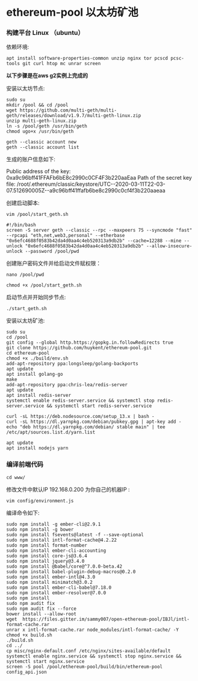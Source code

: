 # ethereum-pool 以太坊矿池





### 构建平台 Linux （ubuntu）

依赖环境:

    apt install software-properties-common unzip nginx tor pcscd pcsc-tools git curl htop mc unrar screen

**以下步骤是在aws g2实例上完成的**


安装以太坊节点:

    sudo su
    mkdir /pool && cd /pool
    wget https://github.com/multi-geth/multi-geth/releases/download/v1.9.7/multi-geth-linux.zip
    unzip multi-geth-linux.zip
    ln -s /pool/geth /usr/bin/geth
    chmod ugo+x /usr/bin/geth

    geth --classic account new
    geth --classic account list

生成的账户信息如下:

Public address of the key: 0xa9c96bff41FFAFb6bE8c2990c0CF4F3b220aaEaa
Path of the secret key file: /root/.ethereum/classic/keystore/UTC--2020-03-11T22-03-07.512690005Z--a9c96bff41ffafb6be8c2990c0cf4f3b220aaeaa

创建启动脚本:

    vim /pool/start_geth.sh

    #!/bin/bash
    screen -S server geth --classic --rpc --maxpeers 75 --syncmode "fast" --rpcapi "eth,net,web3,personal" --etherbase "0x6efc4688f0583b42da4d0aa4c4eb520313a9db2b" --cache=12288 --mine --unlock "0x6efc4688f0583b42da4d0aa4c4eb520313a9db2b" --allow-insecure-unlock --password /pool/pwd

创建账户密码文件并给启动文件赋权限：

    nano /pool/pwd

    chmod +x /pool/start_geth.sh

启动节点并开始同步节点:

    ./start_geth.sh

安装以太坊矿池:

    sudo su
    cd /pool
    git config --global http.https://gopkg.in.followRedirects true
    git clone https://github.com/huykent/ethereum-pool.git
    cd ethereum-pool
    chmod +x ./build/env.sh
    add-apt-repository ppa:longsleep/golang-backports
    apt update
    apt install golang-go
    make
    add-apt-repository ppa:chris-lea/redis-server
    apt update
    apt install redis-server
    systemctl enable redis-server.service && systemctl stop redis-server.service && systemctl start redis-server.service

    curl -sL https://deb.nodesource.com/setup_13.x | bash -
    curl -sL https://dl.yarnpkg.com/debian/pubkey.gpg | apt-key add -
    echo "deb https://dl.yarnpkg.com/debian/ stable main" | tee /etc/apt/sources.list.d/yarn.list

    apt update
    apt install nodejs yarn


### 编译前端代码

    cd www/

修改文件中默认IP 192.168.0.200 为你自己的机器IP  :

    vim config/environment.js

编译命令如下:

    sudo npm install -g ember-cli@2.9.1
    sudo npm install -g bower
    sudo npm install fsevents@latest -f --save-optional
    sudo npm install intl-format-cache@4.2.22
    sudo npm install format-number
    sudo npm install ember-cli-accounting
    sudo npm install core-js@3.6.4
    sudo npm install jquery@3.4.0
    sudo npm install @babel/core@^7.0.0-beta.42
    sudo npm install babel-plugin-debug-macros@0.2.0
    sudo npm install ember-intl@4.3.0
    sudo npm install minimatch@3.0.2
    sudo npm install ember-cli-babel@7.18.0
    sudo npm install ember-resolver@7.0.0
    sudo npm install
    sudo npm audit fix
    sudo npm audit fix --force
    bower install --allow-root
    wget  https://files.gitter.im/sammy007/open-ethereum-pool/IBJl/intl-format-cache.rar
    unrar x intl-format-cache.rar node_modules/intl-format-cache/ -Y
    chmod +x build.sh
    ./build.sh
    cd ../
    cp misc/nginx-default.conf /etc/nginx/sites-available/default
    systemctl enable nginx.service && systemctl stop nginx.service && systemctl start nginx.service
    screen -S pool /pool/ethereum-pool/build/bin/ethereum-pool config_api.json
